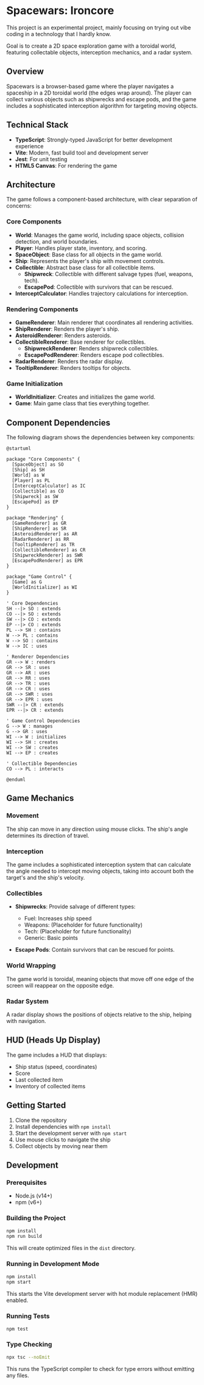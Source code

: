 # Spacewars: Ironcore

This project is an experimental project, mainly focusing on trying out vibe coding in a technology that I hardly know.

Goal is to create a 2D space exploration game with a toroidal world, featuring collectable objects, interception mechanics, and a radar system.

## Overview

Spacewars is a browser-based game where the player navigates a spaceship in a 2D toroidal world (the edges wrap around). The player can collect various objects such as shipwrecks and escape pods, and the game includes a sophisticated interception algorithm for targeting moving objects.

## Technical Stack

- **TypeScript**: Strongly-typed JavaScript for better development experience
- **Vite**: Modern, fast build tool and development server
- **Jest**: For unit testing
- **HTML5 Canvas**: For rendering the game

## Architecture

The game follows a component-based architecture, with clear separation of concerns:

### Core Components

- **World**: Manages the game world, including space objects, collision detection, and world boundaries.
- **Player**: Handles player state, inventory, and scoring.
- **SpaceObject**: Base class for all objects in the game world.
- **Ship**: Represents the player's ship with movement controls.
- **Collectible**: Abstract base class for all collectible items.
  - **Shipwreck**: Collectible with different salvage types (fuel, weapons, tech).
  - **EscapePod**: Collectible with survivors that can be rescued.
- **InterceptCalculator**: Handles trajectory calculations for interception.

### Rendering Components

- **GameRenderer**: Main renderer that coordinates all rendering activities.
- **ShipRenderer**: Renders the player's ship.
- **AsteroidRenderer**: Renders asteroids.
- **CollectibleRenderer**: Base renderer for collectibles.
  - **ShipwreckRenderer**: Renders shipwreck collectibles.
  - **EscapePodRenderer**: Renders escape pod collectibles.
- **RadarRenderer**: Renders the radar display.
- **TooltipRenderer**: Renders tooltips for objects.

### Game Initialization

- **WorldInitializer**: Creates and initializes the game world.
- **Game**: Main game class that ties everything together.

## Component Dependencies

The following diagram shows the dependencies between key components:

```plantuml
@startuml

package "Core Components" {
  [SpaceObject] as SO
  [Ship] as SH
  [World] as W
  [Player] as PL
  [InterceptCalculator] as IC
  [Collectible] as CO
  [Shipwreck] as SW
  [EscapePod] as EP
}

package "Rendering" {
  [GameRenderer] as GR
  [ShipRenderer] as SR
  [AsteroidRenderer] as AR
  [RadarRenderer] as RR
  [TooltipRenderer] as TR
  [CollectibleRenderer] as CR
  [ShipwreckRenderer] as SWR
  [EscapePodRenderer] as EPR
}

package "Game Control" {
  [Game] as G
  [WorldInitializer] as WI
}

' Core Dependencies
SH --|> SO : extends
CO --|> SO : extends
SW --|> CO : extends
EP --|> CO : extends
PL --> SH : contains
W --> PL : contains
W --> SO : contains
W --> IC : uses

' Renderer Dependencies
GR --> W : renders
GR --> SR : uses
GR --> AR : uses
GR --> RR : uses
GR --> TR : uses
GR --> CR : uses
GR --> SWR : uses
GR --> EPR : uses
SWR --|> CR : extends
EPR --|> CR : extends

' Game Control Dependencies
G --> W : manages
G --> GR : uses
WI --> W : initializes
WI --> SH : creates
WI --> SW : creates
WI --> EP : creates

' Collectible Dependencies
CO --> PL : interacts

@enduml
```

## Game Mechanics

### Movement

The ship can move in any direction using mouse clicks. The ship's angle determines its direction of travel.

### Interception

The game includes a sophisticated interception system that can calculate the angle needed to intercept moving objects, taking into account both the target's and the ship's velocity.

### Collectibles

- **Shipwrecks**: Provide salvage of different types:
  - Fuel: Increases ship speed
  - Weapons: (Placeholder for future functionality)
  - Tech: (Placeholder for future functionality)
  - Generic: Basic points
  
- **Escape Pods**: Contain survivors that can be rescued for points.

### World Wrapping

The game world is toroidal, meaning objects that move off one edge of the screen will reappear on the opposite edge.

### Radar System

A radar display shows the positions of objects relative to the ship, helping with navigation.

## HUD (Heads Up Display)

The game includes a HUD that displays:
- Ship status (speed, coordinates)
- Score
- Last collected item
- Inventory of collected items

## Getting Started

1. Clone the repository
2. Install dependencies with `npm install`
3. Start the development server with `npm start`
4. Use mouse clicks to navigate the ship
5. Collect objects by moving near them

## Development

### Prerequisites

- Node.js (v14+)
- npm (v6+)

### Building the Project

```bash
npm install
npm run build
```

This will create optimized files in the `dist` directory.

### Running in Development Mode

```bash
npm install
npm start
```

This starts the Vite development server with hot module replacement (HMR) enabled.

### Running Tests

```bash
npm test
```

### Type Checking

```bash
npx tsc --noEmit
```

This runs the TypeScript compiler to check for type errors without emitting any files.